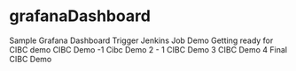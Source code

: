 # grafanaDashboard
Sample Grafana Dashboard
Trigger Jenkins Job
Demo
Getting ready for CIBC demo
CIBC Demo -1 
Cibc Demo 2 - 1
CIBC Demo 3
CIBC Demo 4
Final CIBC Demo
